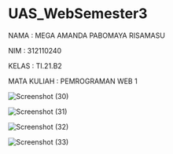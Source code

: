 # UAS_WebSemester3

NAMA        : MEGA AMANDA PABOMAYA RISAMASU

NIM         : 312110240

KELAS       : TI.21.B2

MATA KULIAH : PEMROGRAMAN WEB 1


![Screenshot (30)](https://user-images.githubusercontent.com/114869725/212123923-b6636364-a87e-44d6-a63b-cfc2e9540db5.png)

![Screenshot (31)](https://user-images.githubusercontent.com/114869725/212123958-93d53ddc-1714-4e9d-ad6c-05bf682bd49f.png)

![Screenshot (32)](https://user-images.githubusercontent.com/114869725/212123999-7b39473a-f1ae-485f-bca0-6787db22d936.png)

![Screenshot (33)](https://user-images.githubusercontent.com/114869725/212124032-02242049-410b-45c2-bdae-f5b05764229b.png)

